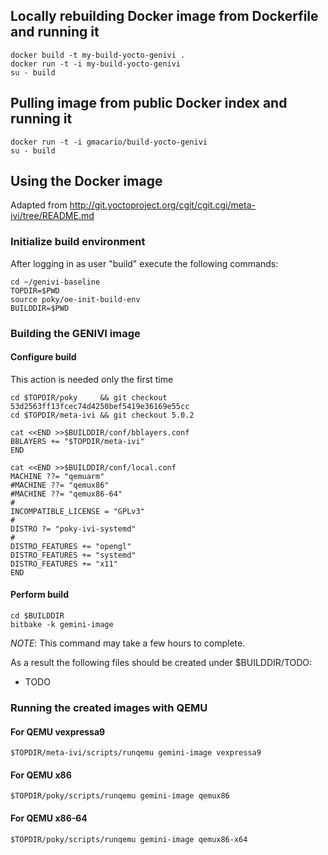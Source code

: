 ## Locally rebuilding Docker image from Dockerfile and running it

    docker build -t my-build-yocto-genivi .
    docker run -t -i my-build-yocto-genivi
    su - build

## Pulling image from public Docker index and running it

    docker run -t -i gmacario/build-yocto-genivi
    su - build

## Using the Docker image

Adapted from http://git.yoctoproject.org/cgit/cgit.cgi/meta-ivi/tree/README.md

### Initialize build environment

After logging in as user "build" execute the following commands:

```
cd ~/genivi-baseline
TOPDIR=$PWD
source poky/oe-init-build-env
BUILDDIR=$PWD
```

### Building the GENIVI image

#### Configure build

This action is needed only the first time

```
cd $TOPDIR/poky     && git checkout 53d2563ff13fcec74d4250bef5419e36169e55cc
cd $TOPDIR/meta-ivi && git checkout 5.0.2
    
cat <<END >>$BUILDDIR/conf/bblayers.conf
BBLAYERS += "$TOPDIR/meta-ivi"
END

cat <<END >>$BUILDDIR/conf/local.conf
MACHINE ??= "qemuarm"
#MACHINE ??= "qemux86"
#MACHINE ??= "qemux86-64"
#
INCOMPATIBLE_LICENSE = "GPLv3"
#
DISTRO ?= "poky-ivi-systemd"
#
DISTRO_FEATURES += "opengl"
DISTRO_FEATURES += "systemd"
DISTRO_FEATURES += "x11"
END
```

#### Perform build

    cd $BUILDDIR
    bitbake -k gemini-image

*NOTE*: This command may take a few hours to complete.

As a result the following files should be created under $BUILDDIR/TODO:

* TODO

### Running the created images with QEMU

#### For QEMU vexpressa9

    $TOPDIR/meta-ivi/scripts/runqemu gemini-image vexpressa9

#### For QEMU x86

    $TOPDIR/poky/scripts/runqemu gemini-image qemux86

#### For QEMU x86-64

    $TOPDIR/poky/scripts/runqemu gemini-image qemux86-x64
